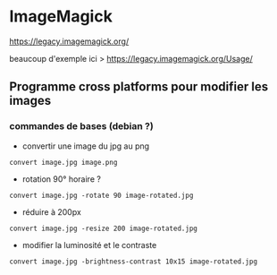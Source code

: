 # ImageMagick

https://legacy.imagemagick.org/

beaucoup d'exemple ici > https://legacy.imagemagick.org/Usage/

## Programme cross platforms pour modifier les images 

### commandes de bases (debian ?)

- convertir une image du jpg au png

`convert image.jpg image.png`

- rotation 90° horaire ?

`convert image.jpg -rotate 90 image-rotated.jpg`

- réduire à 200px

`convert image.jpg -resize 200 image-rotated.jpg`

- modifier la luminosité et le contraste

`convert image.jpg -brightness-contrast 10x15 image-rotated.jpg`
